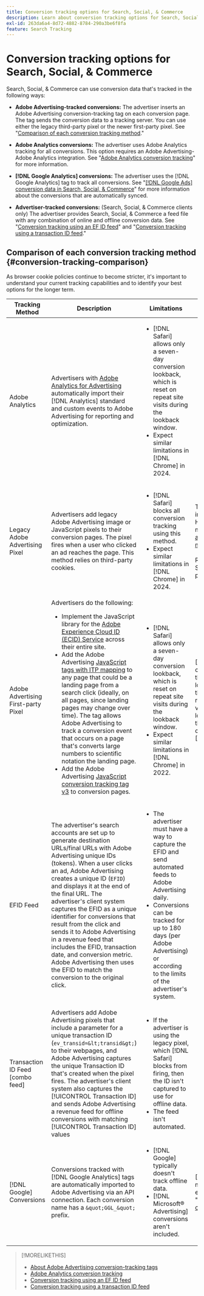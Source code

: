 ```yaml
---
title: Conversion tracking options for Search, Social, & Commerce
description: Learn about conversion tracking options for Search, Social, & Commerce.
exl-id: 263da6a4-8d72-4882-8784-290a3be6f8fa
feature: Search Tracking
---
```

# Conversion tracking options for Search, Social, & Commerce

Search, Social, & Commerce can use conversion data that's tracked in the following ways:

* **Adobe Advertising-tracked conversions:** The advertiser inserts an Adobe Advertising conversion-tracking tag on each conversion page. The tag sends the conversion data to a tracking server. You can use either the legacy third-party pixel or the newer first-party pixel. See "[Comparison of each conversion tracking method](#conversion-tracking-comparison)."

* **Adobe Analytics conversions:** The advertiser uses Adobe Analytics tracking for all conversions. This option requires an Adobe Advertising-Adobe Analytics integration. See "[Adobe Analytics conversion tracking](conversion-tracking-analytics.md)" for more information.

* **[!DNL Google Analytics] conversions:** The advertiser uses the [!DNL Google Analytics] tag to track all conversions. See "[[!DNL Google Ads] conversion data in Search, Social, & Commerce](/help/search-social-commerce/campaign-management/introduction/google-conversion-data.md)" for more information about the conversions that are automatically synced.

* **Advertiser-tracked conversions:** (Search, Social, & Commerce clients only) The advertiser provides Search, Social, & Commerce a feed file with any combination of online and offline conversion data. See "[Conversion tracking using an EF ID feed](feed-efid.md)" and "[Conversion tracking using a transaction ID feed](feed-transaction-id.md)."

## Comparison of each conversion tracking method {#conversion-tracking-comparison}

As browser cookie policies continue to become stricter, it's important to understand your current tracking capabilities and to identify your best options for the longer term.

| Tracking Method | Description | Limitations | Benefits | Recommended? |
|----|----|----|----|----|
| Adobe Analytics | Advertisers with [Adobe Analytics for Advertising](https://experienceleague.adobe.com/docs/advertising/integrations/analytics/overview.html) automatically import their [!DNL Analytics] standard and custom events to Adobe Advertising for reporting and optimization. | <ul><li>[!DNL Safari] allows only a seven-day conversion lookback, which is reset on repeat site visits during the lookback window.</li><li> Expect similar limitations in [!DNL Chrome] in 2024.</li></ul> | <ul><li>Seamless integration with [!DNL Analytics]</li> <li>See paid search data in [!DNL Analytics] Analysis Workspace</li><li>Benefits beyond paid search</li></ul> | Yes |
| Legacy Adobe Advertising Pixel | Advertisers add legacy Adobe Advertising image or JavaScript pixels to their conversion pages. The pixel fires when a user who clicked an ad reaches the page. This method relies on third-party cookies. | <ul><li>[!DNL Safari] blocks all conversion tracking using this method.</li><li>Expect similar limitations in [!DNL Chrome] in 2024.</li></ul> | The pixel is already implemented. However, you still must [implement the additional ITP mapping tag](itp-conversion-mapping-tag.md).<br><br>Recommendation: Switch to the first-party pixel. | No |
| Adobe Advertising First-party Pixel | Advertisers do the following: <ul><li>Implement the JavaScript library for the [Adobe Experience Cloud ID (ECID) Service](https://experienceleague.adobe.com/docs/id-service/using/intro/overview.html) across their entire site.</li><li>Add the Adobe Advertising [JavaScript tags with ITP mapping](itp-conversion-mapping-tag.md) to any page that could be a landing page from a search click (ideally, on all pages, since landing pages may change over time). The tag allows Adobe Advertising to track a conversion event that occurs on a page that's converts large numbers to scientific notation the landing page.</li><li>Add the Adobe Advertising [JavaScript conversion tracking tag v3](format-conversion-tag-jsv3.md) to conversion pages.</li></ul> | <ul><li>[!DNL Safari] allows only a seven-day conversion lookback, which is reset on repeat site visits during the lookback window.</li><li>Expect similar limitations in [!DNL Chrome] in 2022.</li></ul> | [!DNL Safari] tracks conversions during the seven-day lookback. Because the lookback is reset on repeat site visits during the lookback window, the limitation doesn't affect all [!DNL Safari] users. | No |
| EFID Feed | The advertiser's search accounts are set up to generate destination URLs/final URLs with Adobe Advertising unique IDs (tokens). When a user clicks an ad, Adobe Advertising creates a unique ID (`EFID`) and displays it at the end of the final URL. The advertiser's client system captures the EFID as a unique identifier for conversions that result from the click and sends it to Adobe Advertising in a revenue feed that includes the EFID, transaction date, and conversion metric. Adobe Advertising then uses the EFID to match the conversion to the original click. | <ul><li>The advertiser must have a way to capture the EFID and send automated feeds to Adobe Advertising daily.</li><li>Conversions can be tracked for up to 180 days (per Adobe Advertising) or according to the limits of the advertiser's system.</li></ul> | <ul><li>This method uses first-party conversion data, so it's not affected by third-party cookie limitations.</li><li>Online and offline conversions can be sent in one feed.</li><li>No code changes or tags are required for the site.</li></ul> | Yes |
| Transaction ID Feed [combo feed] | Advertisers add Adobe Advertising pixels that include a parameter for a unique transaction ID (`ev_transid=&lt;transid&gt;`) to their webpages, and Adobe Advertising captures the unique Transaction ID that's created when the pixel fires. The advertiser's client system also captures the [!UICONTROL Transaction ID] and sends Adobe Advertising a revenue feed for offline conversions with matching [!UICONTROL Transaction ID] values | <ul><li>If the advertiser is using the legacy pixel, which [!DNL Safari] blocks from firing, then the ID isn't captured to use for offline data.</li><li>The feed isn't automated.</li></ul> | <ul><li>If you implement the first-party pixel, then the [!UICONTROL Transaction ID] is captured in [!DNL Safari].</li><li>Provides tracking of offline/approved conversion events.</li></ul> | No |
| [!DNL Google] Conversions | Conversions tracked with [!DNL Google Analytics] tags are automatically imported to Adobe Advertising via an API connection. Each conversion name has a `&quot;GGL_&quot;` prefix. | <ul><li>[!DNL Google] typically doesn't track offline data.</li><li>[!DNL Microsoft® Advertising] conversions aren't included.</li></ul> | [!DNL Google] uses machine learning to extrapolate "[modeled conversions](https://support.google.com/google-ads/answer/10081327)." | No |

<!--
| [!DNL Microsoft Advertising] Conversions | Conversions tracked with [!DNL Microsoft Advertising] universal event tags (UET) are automatically imported to Adobe Advertising via an API connection. Each conversion name has a &quot;???&quot; prefix. | [!DNL Microsoft Advertising] typically doesn't track offline data. [!DNL Google] conversions aren't included. | ?? | No |
-->

>[!MORELIKETHIS]
>
>* [About Adobe Advertising conversion-tracking tags](/help/search-social-commerce/tracking/conversion-tracking-advertising.md)
>* [Adobe Analytics conversion tracking](/help/search-social-commerce/tracking/conversion-tracking-analytics.md)
>* [Conversion tracking using an EF ID feed](/help/search-social-commerce/tracking/feed-efid.md)
>* [Conversion tracking using a transaction ID feed](/help/search-social-commerce/tracking/feed-transaction-id.md)
